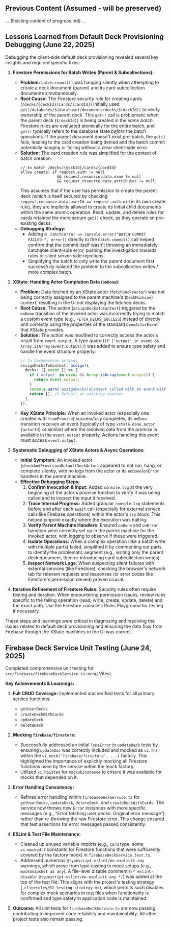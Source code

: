 ## Previous Content (Assumed - will be preserved)
... (Existing content of progress.md) ...

## Lessons Learned from Default Deck Provisioning Debugging (June 22, 2025)

Debugging the client-side default deck provisioning revealed several key insights and required specific fixes:

1.  **Firestore Permissions for Batch Writes (Parent & Subcollections):**
    *   **Problem:** `batch.commit()` was hanging silently when attempting to create a deck document (parent) and its card subcollection documents simultaneously.
    *   **Root Cause:** The Firestore security rule for creating cards (`/decks/{deckId}/cards/{cardId}`) initially used `get(/databases/$(database)/documents/decks/$(deckId))` to verify ownership of the parent deck. This `get()` call is problematic when the parent deck (`$(deckId)`) is being created in the *same batch*. Firestore rules are evaluated atomically for the entire batch, and `get()` typically refers to the database state *before* the batch operations. If the parent document doesn't exist pre-batch, the `get()` fails, leading to the card creation being denied and the batch commit potentially hanging or failing without a clear client-side error.
    *   **Solution:** The card creation rule was simplified for the context of batch creation:
        ```firestore-rules
        // In match /decks/{deckId}/cards/{cardId}
        allow create: if request.auth != null
                        && request.resource.data.name != null
                        && request.resource.data.attributes != null;
        ```
        This assumes that if the user has permission to create the parent deck (which is itself secured by checking `request.resource.data.userId == request.auth.uid` in its own create rule), they are implicitly allowed to create its initial child documents within the same atomic operation. Read, update, and delete rules for cards retained the more secure `get()` check, as they operate on pre-existing decks.
    *   **Debugging Strategy:**
        *   Adding a `.catch(error => console.error("BATCH COMMIT FAILED:", error))` directly to the `batch.commit()` call helped confirm that the commit itself wasn't throwing an immediately catchable client-side error, pushing the investigation towards rules or silent server-side rejections.
        *   Simplifying the batch to only write the parent document first successfully isolated the problem to the subcollection writes / more complex batch.

2.  **XState: Handling Actor Completion Data (`onDone`):**
    *   **Problem:** Data fetched by an XState actor (`fetchDecksActor`) was not being correctly assigned to the parent machine's (`DeckMachine`) context, resulting in the UI not displaying the fetched decks.
    *   **Root Cause:** The action (`assignDecksToContext`) triggered by the `onDone` transition of the invoked actor was incorrectly trying to match a custom event type (e.g., `FETCH_DECKS_SUCCESS`) instead of directly and correctly using the properties of the standard `DoneActorEvent` that XState provides.
    *   **Solution:** The action was modified to correctly access the actor's result from `event.output`. A type guard (`if ('output' in event && Array.isArray(event.output))`) was added to ensure type safety and handle the event structure properly:
        ```typescript
        // In DeckMachine actions
        assignDecksToContext: assign({
          decks: ({ event }) => {
            if ('output' in event && Array.isArray(event.output)) {
              return event.output;
            }
            console.warn('assignDecksToContext called with an event without expected output:', event);
            return []; // Default or existing context
          },
        }),
        ```
    *   **Key XState Principle:** When an invoked actor (especially one created with `fromPromise`) successfully completes, its `onDone` transition receives an event (typically of type `xstate.done.actor.{actorId}` or similar) where the resolved data from the promise is available in the `event.output` property. Actions handling this event must access `event.output`.

3.  **Systematic Debugging of XState Actors & Async Operations:**
    *   **Initial Symptom:** An invoked actor (`checkAndProvisionDefaultDeckActor`) appeared to not run, hang, or complete silently, with no logs from the actor or its `onDone`/`onError` handlers in the parent machine.
    *   **Effective Debugging Steps:**
        1.  **Confirm Invocation & Input:** Added `console.log` at the very beginning of the actor's promise function to verify it was being called and to inspect the input it received.
        2.  **Trace Internal Progress:** Added granular `console.log` statements before and after each `await` call (especially for external service calls like Firebase operations) within the actor's `try` block. This helped pinpoint exactly where the execution was halting.
        3.  **Verify Parent Machine Handlers:** Ensured `onDone` and `onError` handlers were correctly set up in the parent machine for the invoked actor, with logging to observe if these were triggered.
        4.  **Isolate Operations:** When a complex operation (like a batch write with multiple parts) failed, simplified it by commenting out parts to identify the problematic segment (e.g., writing only the parent deck document, then re-introducing card subcollection writes).
        5.  **Inspect Network Logs:** When suspecting silent failures with external services (like Firestore), checking the browser's network tab for relevant requests and responses (or error codes like Firestore's permission denied) proved crucial.

4.  **Iterative Refinement of Firestore Rules:** Security rules often require testing and iteration. When encountering permission issues, review rules specific to the failing operation (read, write, create, update, delete) and the exact path. Use the Firestore console's Rules Playground for testing if necessary.

These steps and learnings were critical in diagnosing and resolving the issues related to default deck provisioning and ensuring the data flow from Firebase through the XState machines to the UI was correct.

## Firebase Deck Service Unit Testing (June 24, 2025)

Completed comprehensive unit testing for `src/Firebase/firebaseDeckService.ts` using Vitest.

**Key Achievements & Learnings:**

1.  **Full CRUD Coverage:** Implemented and verified tests for all primary service functions:
    *   `getUserDecks`
    *   `createDeckWithCards`
    *   `updateDeck`
    *   `deleteDeck`

2.  **Mocking `firebase/firestore`:**
    *   Successfully addressed an initial `TypeError` in `updateDeck` tests by ensuring `updateDoc` was correctly included and mocked as `vi.fn()` within the `vi.mock('firebase/firestore', ...)` factory. This highlighted the importance of explicitly mocking all Firestore functions used by the service within the mock factory.
    *   Utilized `vi.hoisted` for `mockDbInstance` to ensure it was available for mocks that depended on it.

3.  **Error Handling Consistency:**
    *   Refined error handling within `firebaseDeckService.ts` for `getUserDecks`, `updateDeck`, `deleteDeck`, and `createDeckWithCards`. The service now throws new `Error` instances with more specific messages (e.g., "Error fetching user decks: Original error message") rather than re-throwing the raw Firestore error. This change ensured that test assertions for error messages passed consistently.

4.  **ESLint & Test File Maintenance:**
    *   Cleaned up unused variable imports (e.g., `Card` type, some `vi.mocked()` constants for Firestore functions that were sufficiently covered by the factory mock) in `firebaseDeckService.test.ts`.
    *   Addressed numerous `@typescript-eslint/no-explicit-any` warnings, which arose from type casting in mock setups (e.g., `mockSnapshot as any`). A file-level disable comment (`/* eslint-disable @typescript-eslint/no-explicit-any */`) was added at the top of the test file. This aligns with the project's testing strategy (`.clinerules/02-testing-strategy.md`), which permits such disables for complex mock scenarios in test files when functionality is confirmed and type safety in application code is maintained.

5.  **Outcome:** All unit tests for `firebaseDeckService.ts` are now passing, contributing to improved code reliability and maintainability. All other project tests also remain passing.
